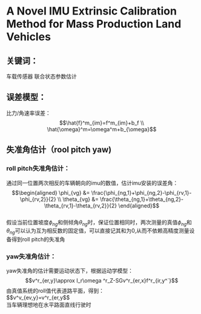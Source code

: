 <!--
 * @FilePath: imu_calibration.md
 * @Author: Taber.wu
 * @Date: 2022-10-31 08:41:11
 * @LastEditors: Please set LastEditors
 * @LastEditTime: 2022-11-04 16:29:48
 * Copyright: 2022 JOYSON CO.,LTD. All Rights Reserved.
 * @Descripttion: 
-->
# A Novel IMU Extrinsic Calibration Method for Mass Production Land Vehicles     
## 关键词：  
车载传感器 联合状态参数估计   

## 误差模型：    
比力/角速率误差：
$$\hat{f}^m_{im}=f^m_{im}+b_f \\
\hat{\omega}^m=\omega^m+b_{\omega}$$
## 失准角估计（rool pitch yaw)  
### roll pitch失准角估计：       
通过同一位置两次相反的车辆朝向的imu的数值，估计imu安装的误差角：  
$$\begin{aligned}
\phi_{vg} &= \frac{\phi_{ng,1}+\phi_{ng,2}-\phi_{rv,1}-\phi_{rv,2}}{2}  \\
\theta_{vg} &= \frac{\theta_{ng,1}+\theta_{ng,2}-\theta_{rv,1}-\theta_{rv,2}}{2}   
\end{aligned}$$  
假设当前位置坡度$\phi_{ng}$和侧倾角$\theta_{ng}$时，保证位置相同时，两次测量的真值$\phi_{ng}$和$\theta_{ng}$可以认为互为相反数的固定值，可以直接记其和为0,从而不依赖高精度测量设备得到roll pitch的失准角  
### yaw失准角估计：  
yaw失准角的估计需要运动状态下，根据运动学模型：  
$$v^r_{er,y}\approx I_r\omega ^r_Z-SGv^r_{er,x}f^r_{ir,y^`}$$
由真值系统的roll值代表道路平面，得到：  
$$v^v_{ev,y}=v^r_{er,y$$  
当车辆理想地在水平路面直线行驶时